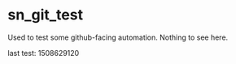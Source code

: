 # sn_git_test
Used to test some github-facing automation.  Nothing to see here.

last test: 1508629120

